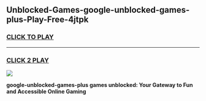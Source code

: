 
## Unblocked-Games-google-unblocked-games-plus-Play-Free-4jtpk
<h3>
<a href="https://premium76.site?title=google-unblocked-games-plus&ref=22A">CLICK TO PLAY</a></h3>
<hr>

<h3>
<a href="https://premium76.site?title=google-unblocked-games-plus&ref=22A">CLICK 2 PLAY</a>
  
</h3>

<a href="https://premium76.site?title=google-unblocked-games-plus&ref=22A"><img src="https://clearcache.store/games.png"></a>


**google-unblocked-games-plus games unblocked: Your Gateway to Fun and Accessible Online Gaming**
